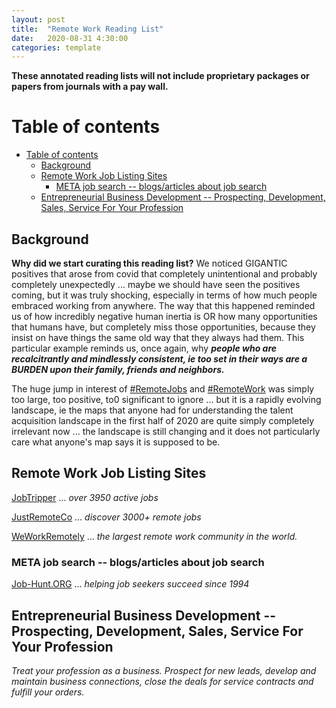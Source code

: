 ```yaml
---
layout: post
title:  "Remote Work Reading List"
date:   2020-08-31 4:30:00
categories: template
---
```



**These annotated reading lists will not include proprietary packages or papers from journals with a pay wall.**

# Table of contents
- [Table of contents](#table-of-contents)
  - [Background <a name="background"></a>](#background-)
  - [Remote Work Job Listing Sites <a name="paragraph1"></a>](#remote-work-job-listing-sites-)
    - [META job search -- blogs/articles about job search <a name="subparagraph1"></a>](#meta-job-search----blogsarticles-about-job-search-)
  - [Entrepreneurial Business Development -- Prospecting, Development, Sales, Service For Your Profession<a name="paragraph2"></a>](#entrepreneurial-business-development----prospecting-development-sales-service-for-your-profession)

## Background <a name="background"></a>

**Why did we start curating this reading list?**
We noticed GIGANTIC positives that arose from covid that completely unintentional and probably completely unexpectedly ... maybe we should have seen the positives coming, but it was truly shocking, especially in terms of how much people embraced working from anywhere. The way that this happened reminded us of how incredibly negative human inertia is OR how many opportunities that humans have, but completely miss those opportunities, because they insist on have things the same old way that they always had them. This particular example reminds us, once again, why ***people who are recalcitrantly and mindlessly consistent, ie too set in their ways are a BURDEN upon their family, friends and neighbors.***

The huge jump in interest of [#RemoteJobs](https://twitter.com/search?q=%23remotejobs&src=typeahead_click&f=live) and [#RemoteWork](https://twitter.com/search?q=%23remotework&src=typed_query&f=live) was simply too large, too positive, to0 significant to ignore ... but it is a rapidly evolving landscape, ie the maps that anyone had for understanding the talent acquisition landscape in the first half of 2020 are quite simply completely irrelevant now ... the landscape is still changing and it does not particularly care what anyone's map says it is supposed to be.


## Remote Work Job Listing Sites <a name="paragraph1"></a>

[JobTripper](https://jobtripper.com/All-jobs) ... *over 3950 active jobs*

[JustRemoteCo](https://justremote.co/) ... *discover 3000+ remote jobs*

[WeWorkRemotely](https://weworkremotely.com/) ...  *the largest remote work community in the world.*

### META job search -- blogs/articles about job search <a name="subparagraph1"></a>

[Job-Hunt.ORG](https://www.job-hunt.org/) ... *helping job seekers succeed since 1994* 

## Entrepreneurial Business Development -- Prospecting, Development, Sales, Service For Your Profession<a name="paragraph2"></a>

*Treat your profession as a business. Prospect for new leads, develop and maintain business connections, close the deals for service contracts and fulfill your orders.*
